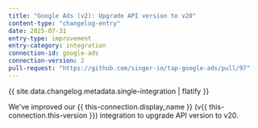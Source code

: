 ```yaml
---
title: "Google Ads (v2): Upgrade API version to v20"
content-type: "changelog-entry"
date: 2025-07-31
entry-type: improvement
entry-category: integration
connection-id: google-ads
connection-version: 2
pull-request: "https://github.com/singer-io/tap-google-ads/pull/97"
---
```

{{ site.data.changelog.metadata.single-integration | flatify }}

We've improved our {{ this-connection.display_name }} (v{{ this-connection.this-version }}) integration to upgrade API version to v20.